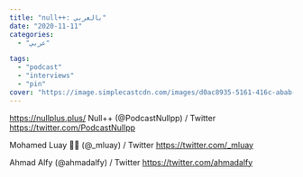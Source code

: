 ```yaml
---
title: "null++: بالعربي"
date: "2020-11-11"
categories:
  - "عربي"

tags:
  - "podcast"
  - "interviews"
  - "pin"
cover: "https://image.simplecastcdn.com/images/d0ac8935-5161-416c-abab-4f02e74914cc/10b45330-94d9-46e9-929f-0c7f8422d243/480x480/null-podcast-08@2x.jpg"
---
```


https://nullplus.plus/
Null++ (@PodcastNullpp) / Twitter
https://twitter.com/PodcastNullpp

Mohamed Luay 👨‍💻 (@_mluay) / Twitter
https://twitter.com/_mluay

Ahmad Alfy (@ahmadalfy) / Twitter
https://twitter.com/ahmadalfy
